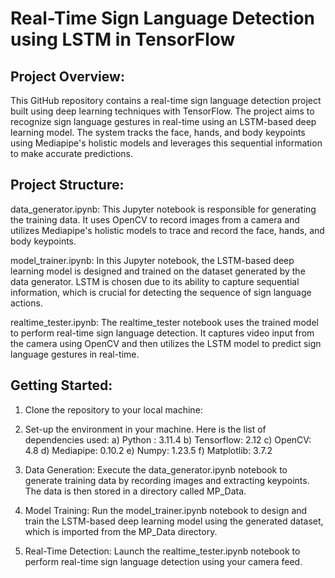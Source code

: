 # Real-Time Sign Language Detection using LSTM in TensorFlow

## Project Overview:
This GitHub repository contains a real-time sign language detection project built using deep learning techniques with TensorFlow. The project aims to recognize sign language gestures in real-time using an LSTM-based deep learning model. The system tracks the face, hands, and body keypoints using Mediapipe's holistic models and leverages this sequential information to make accurate predictions.

## Project Structure:
data_generator.ipynb: This Jupyter notebook is responsible for generating the training data. It uses OpenCV to record images from a camera and utilizes Mediapipe's holistic models to trace and record the face, hands, and body keypoints.

model_trainer.ipynb: In this Jupyter notebook, the LSTM-based deep learning model is designed and trained on the dataset generated by the data generator. LSTM is chosen due to its ability to capture sequential information, which is crucial for detecting the sequence of sign language actions.

realtime_tester.ipynb: The realtime_tester notebook uses the trained model to perform real-time sign language detection. It captures video input from the camera using OpenCV and then utilizes the LSTM model to predict sign language gestures in real-time.

## Getting Started:

1. Clone the repository to your local machine:

2. Set-up the environment in your machine. Here is the list of dependencies used:
   a) Python : 3.11.4
   b) Tensorflow: 2.12
   c) OpenCV: 4.8
   d) Mediapipe: 0.10.2
   e) Numpy: 1.23.5
   f) Matplotlib: 3.7.2

3. Data Generation: Execute the data_generator.ipynb notebook to generate training data by recording images and extracting keypoints. The data is then stored in a directory called MP_Data. 

4. Model Training: Run the model_trainer.ipynb notebook to design and train the LSTM-based deep learning model using the generated dataset, which is imported from the MP_Data directory.

5. Real-Time Detection: Launch the realtime_tester.ipynb notebook to perform real-time sign language detection using your camera feed.
